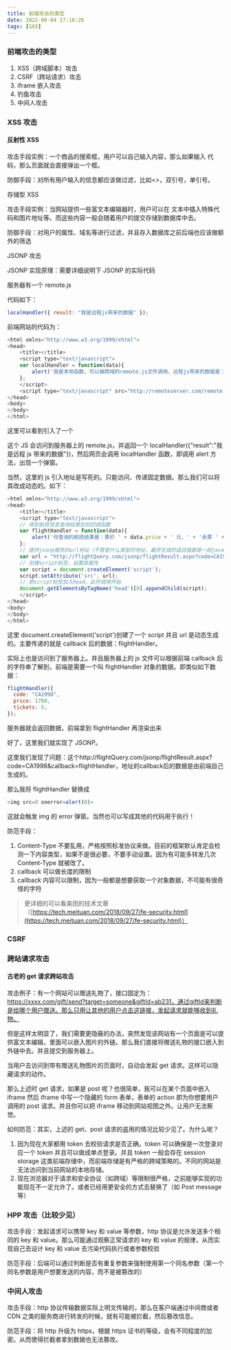 ```yaml
---
title: 前端攻击的类型
date: 2022-06-04 17:16:26
tags: [SXX]
---
```


<meta name="referrer" content="no-referrer"/>

### 前端攻击的类型

1. XSS（跨域脚本）攻击
2. CSRF（跨站请求）攻击
3. iframe 嵌入攻击
4. 钓鱼攻击
5. 中间人攻击
<!-- more -->

### XSS 攻击

#### 反射性 XSS

攻击手段实例：一个商品的搜索框，用户可以自己输入内容，那么如果输入 <script>alert('handsome boy')</script> 代码，那么页面就会直接弹出一个框。

防御手段：对所有用户输入的信息都应该做过滤，比如<>，双引号，单引号。

存储型 XSS

攻击手段实例：当网站提供一些富文本编辑器时，用户可以在 文本中插入特殊代码和图片地址等。而这些内容一般会随着用户的提交存储到数据库中去。

防御手段：对用户的属性、域名等进行过滤，并且存入数据库之前后端也应该做额外的筛选

JSONP 攻击

JSONP 实现原理：需要详细说明下 JSONP 的实际代码

服务器有一个 remote.js

代码如下：

```js
localHandler({ result: "我是远程js带来的数据" });
```

前端网站的代码为：

```js
<html xmlns="http://www.w3.org/1999/xhtml">
<head>
    <title></title>
    <script type="text/javascript">
    var localHandler = function(data){
        alert('我是本地函数，可以被跨域的remote.js文件调用，远程js带来的数据是：' + data.result);
    };
    </script>
    <script type="text/javascript" src="http://remoteserver.com/remote.js?callback=localHandler"></script>
</head>
<body>
</body>
</html>
```

这里可以看到引入了一个 <script type="text/javascript"     src="http://remoteserver.com/remote.js"></script>

这个 JS 会访问到服务器上的 remote.js，并返回一个 localHandler({"result":"我是远程 js 带来的数据"})，然后网页会调用 localHandler 函数，即调用 alert 方法，出现一个弹窗。

当然，这里的 js 引入地址是写死的。只能访问、传递固定数据。那么我们可以将其改成动态的。如下：

```js
<html xmlns="http://www.w3.org/1999/xhtml">
<head>
    <title></title>
    <script type="text/javascript">
    // 得到航班信息查询结果后的回调函数
    var flightHandler = function(data){
        alert('你查询的航班结果是：票价 ' + data.price + ' 元，' + '余票 ' + data.tickets + ' 张。');
    };
    // 提供jsonp服务的url地址（不管是什么类型的地址，最终生成的返回值都是一段javascript代码）
    var url = "http://flightQuery.com/jsonp/flightResult.aspx?code=CA1998&callback=flightHandler";
    // 创建script标签，设置其属性
    var script = document.createElement('script');
    script.setAttribute('src', url);
    // 把script标签加入head，此时调用开始
    document.getElementsByTagName('head')[0].appendChild(script);
    </script>
</head>
<body>
</body>
</html>
```

这里 document.createElement('script')创建了一个 script 并且 url 是动态生成的。主要传递的就是 callback 后的数据：flightHandler。

实际上也是访问到了服务器上。并且服务器上的 js 文件可以根据前端 callback 后的字符串了解到，前端是需要一个叫 flightHandler 对象的数据。即类似如下数据：

```js
flightHandler({
  code: "CA1998",
  price: 1780,
  tickets: 5,
});
```

服务器就会返回数据，前端拿到 flightHandler 再渲染出来

好了，这里我们就实现了 JSONP。

这里我们发现了问题：这个http://flightQuery.com/jsonp/flightResult.aspx?code=CA1998&callback=flightHandler，地址的callback后的数据是由前端自己生成的。

那么我将 flightHandler 替换成

```js
<img src=0 onerror=alert(0)>
```

这就会触发 img 的 error 弹窗。当然也可以写成其他的代码用于执行！

防范手段：

1. Content-Type 不要乱用，严格按照标准协议来做。目前的框架默认肯定会检测一下内容类型，如果不是很必要，不要手动设置。因为有可能多转发几次 Content-Type 就被改了。
2. callback 可以做长度的限制
3. callback 内容可以限制，因为一般都是想要获取一个对象数据，不可能有很奇怪的字符

> 更详细的可以看美团的技术文章（[https://tech.meituan.com/2018/09/27/fe-security.html](https://tech.meituan.com/2018/09/27/fe-security.html)）

### CSRF

### 跨站请求攻击

#### 古老的 get 请求跨站攻击

攻击例子：有一个网站可以赠送礼物了，接口固定为：https://xxxx.com/gift/send?target=someone&giftId=ab231，通过giftId来判断是给哪个用户赠送。那么只用让其他的用户点击这链接，发起请求就能够收到礼物。

但是这样太明显了，我们需要更隐蔽的办法，突然发现该网站有一个页面是可以提供富文本编辑，里面可以嵌入图片的外链。那么我们直接将赠送礼物的接口嵌入到外链中去。并且提交到服务器上。

当用户去访问到带有赠送礼物图片的页面时，自动会发起 get 请求。这样可以隐藏请求的动作。

那么上述时 get 请求，如果是 post 呢？也很简单，我可以在某个页面中嵌入 iframe 然后 iframe 中写一个隐藏的 form 表单，表单的 action 即为你想要用户调用的 post 请求。并且你可以把 iframe 移动到网站视图之外。让用户无法察觉。

如何防范：其实，上述的 get、post 请求的盗用的情况比较少见了。为什么呢？

1. 因为现在大家都用 token 去校验请求是否正确。token 可以确保是一次登录对应一个 token 并且可以做成单点登录。并且 token 一般会存在 session storage 这类前端存储中，而前端存储是有严格的跨域策略的。不同的网站是无法访问到当前网站的本地存储。
2. 现在浏览器对于请求和安全协议（如跨域）等限制很严格，之前能够实现的功能现在不一定允许了。或者已经用更安全的方式去替换了（如 Post message 等）

### HPP 攻击（比较少见）

攻击手段：发起请求可以携带 key 和 value 等参数，http 协议是允许发送多个相同的 key 和 value。那么可能通过观察正常请求的 key 和 value 的规律，从而实现自己去设计 key 和 value 去污染代码执行或者参数校验

防范手段：后端可以通过判断是否有重复参数来强制使用第一个同名参数（第一个同名参数是用户想要发送的内容，而不是被篡改的）

### 中间人攻击

攻击手段：http 协议传输数据实际上明文传输的，那么在客户端通过中间商或者 CDN 之类的服务商进行转发的时候，就有可能被拦截，然后篡改信息。

防范手段：将 http 升级为 https，根据 https 证书的等级，会有不同程度的加密。从而使得拦截者拿到数据也无法篡改。

